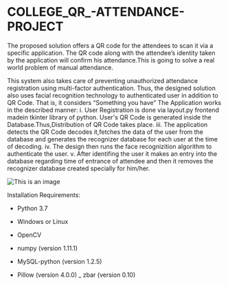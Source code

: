 # COLLEGE_QR_-ATTENDANCE-PROJECT
The proposed solution offers a QR code for the attendees to scan it via a specific application. The QR code along with the attendee’s identity taken by the application will confirm his attendance.This is going to solve a real world problem of manual attendance.

This system also takes care of preventing unauthorized attendance registration using multi-factor authentication. Thus, the designed solution also uses facial recognition technology to authenticated user in addition to QR Code. That is, it considers “Something you have” 
The Application works in the described manner: i. User Registration is done via layout.py frontend madein tkinter library of python. User's QR Code is generated inside the Database.Thus,Distribution of QR Code takes place. iii. The application detects the QR Code decodes it,fetches the data of the user from the database and generates the recognizer database for each user at the time of decoding. iv. The design then runs the face recognizition algorithm to authenticate the user. v. After identifing the user it makes an entry into the database regarding time of entrance of attendee and then it removes the recognizer database created specially for him/her.

![This is an image](https://github.com/Subham-98/QR_-ATTENDANCE-PROJECT/blob/main/ss%20front.jpeg)

Installation
Requirements:

- Python 3.7
* Windows or Linux
+ OpenCV
- numpy (version 1.11.1)
* MySQL-python (version 1.2.5)
+ Pillow (version 4.0.0)
_ zbar (version 0.10)
